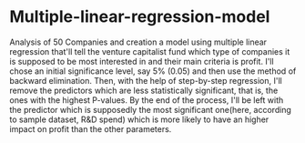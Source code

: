 # Multiple-linear-regression-model
Analysis of 50 Companies and creation a model using multiple linear regression that'll tell the venture capitalist fund which type of companies it is supposed to be most interested in and their main criteria is profit. I'll chose an initial significance level, say 5% (0.05) and then use the method of backward elimination. Then, with the help of step-by-step regression, I'll remove the predictors which are less statistically significant, that is, the ones with the highest P-values. By the end of the process, I'll be left with the predictor which is supposedly the most significant one(here, according to sample dataset, R&D spend) which is more likely to have an higher impact on profit than the other parameters. 
